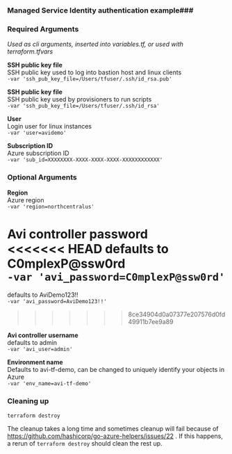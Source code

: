 ### Managed Service Identity authentication example###

### Required Arguments
*Used as cli arguments, inserted into variables.tf, or used with terraform.tfvars*

**SSH public key file**  
SSH public key used to log into bastion host and linux clients   
```-var 'ssh_pub_key_file=/Users/tfuser/.ssh/id_rsa.pub'```

**SSH public key file**  
SSH public key used by provisioners to run scripts   
```-var 'ssh_pub_key_file=/Users/tfuser/.ssh/id_rsa'```

**User**  
Login user for linux instances  
```-var 'user=avidemo'```  

**Subscription ID**  
Azure subscription ID  
```-var 'sub_id=XXXXXXXX-XXXX-XXXX-XXXX-XXXXXXXXXXXX'```  

### Optional Arguments  

**Region**  
Azure region  
```-var 'region=northcentralus'```  

**Avi controller password**  
<<<<<<< HEAD
defaults to C0mplexP@ssw0rd  
```-var 'avi_password=C0mplexP@ssw0rd'```
=======
defaults to AviDemo123!!  
```-var 'avi_password=AviDemo123!!'```
>>>>>>> 8ce34904d0a07377e207576d0fd49911b7ee9a89

**Avi controller username**  
defaults to admin  
```-var 'avi_user=admin'```

**Environment name**  
Defaults to avi-tf-demo, can be changed to uniquely identify your objects in Azure  
```-var 'env_name=avi-tf-demo'```


### Cleaning up  
```terraform destroy```


The cleanup takes a long time and sometimes cleanup will fail because of https://github.com/hashicorp/go-azure-helpers/issues/22 .  If this happens, a rerun of ```terraform destroy``` should clean the rest up.